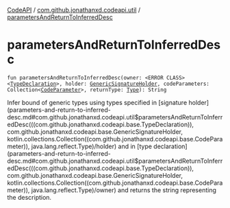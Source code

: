 [CodeAPI](../index.md) / [com.github.jonathanxd.codeapi.util](index.md) / [parametersAndReturnToInferredDesc](.)

# parametersAndReturnToInferredDesc

`fun parametersAndReturnToInferredDesc(owner: <ERROR CLASS><`[`TypeDeclaration`](../com.github.jonathanxd.codeapi.base/-type-declaration/index.md)`>, holder: `[`GenericSignatureHolder`](../com.github.jonathanxd.codeapi.base/-generic-signature-holder/index.md)`, codeParameters: Collection<`[`CodeParameter`](../com.github.jonathanxd.codeapi.base/-code-parameter/index.md)`>, returnType: `[`Type`](http://docs.oracle.com/javase/6/docs/api/java/lang/reflect/Type.html)`): String`

Infer bound of generic types using types specified in [signature holder](parameters-and-return-to-inferred-desc.md#com.github.jonathanxd.codeapi.util$parametersAndReturnToInferredDesc(((com.github.jonathanxd.codeapi.base.TypeDeclaration)), com.github.jonathanxd.codeapi.base.GenericSignatureHolder, kotlin.collections.Collection((com.github.jonathanxd.codeapi.base.CodeParameter)), java.lang.reflect.Type)/holder)
and in [type declaration](parameters-and-return-to-inferred-desc.md#com.github.jonathanxd.codeapi.util$parametersAndReturnToInferredDesc(((com.github.jonathanxd.codeapi.base.TypeDeclaration)), com.github.jonathanxd.codeapi.base.GenericSignatureHolder, kotlin.collections.Collection((com.github.jonathanxd.codeapi.base.CodeParameter)), java.lang.reflect.Type)/owner) and returns the string representing the description.

